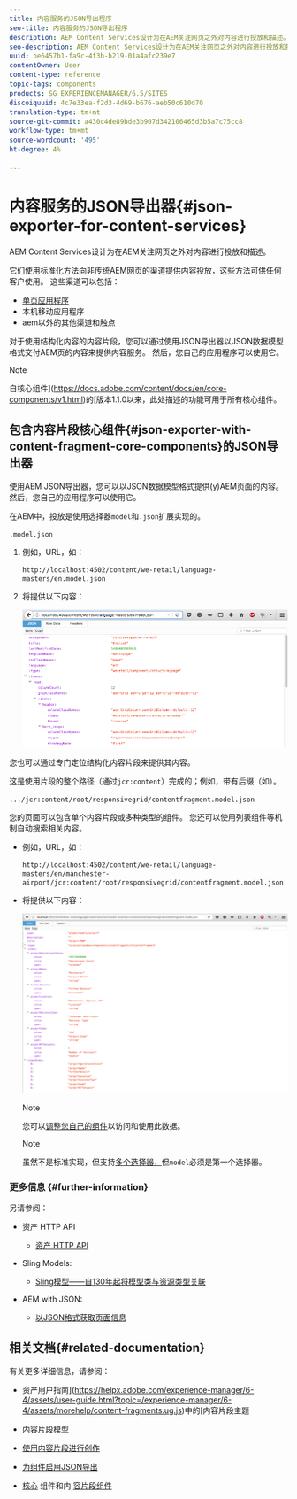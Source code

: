 ```yaml
---
title: 内容服务的JSON导出程序
seo-title: 内容服务的JSON导出程序
description: AEM Content Services设计为在AEM关注网页之外对内容进行投放和描述。 它们使用标准化方法向非传统AEM网页的渠道提供内容投放，这些方法可供任何客户使用。
seo-description: AEM Content Services设计为在AEM关注网页之外对内容进行投放和描述。 它们使用标准化方法向非传统AEM网页的渠道提供内容投放，这些方法可供任何客户使用。
uuid: be6457b1-fa9c-4f3b-b219-01a4afc239e7
contentOwner: User
content-type: reference
topic-tags: components
products: SG_EXPERIENCEMANAGER/6.5/SITES
discoiquuid: 4c7e33ea-f2d3-4d69-b676-aeb50c610d70
translation-type: tm+mt
source-git-commit: a430c4de89bde3b907d342106465d3b5a7c75cc8
workflow-type: tm+mt
source-wordcount: '495'
ht-degree: 4%

---
```



# 内容服务的JSON导出器{#json-exporter-for-content-services}

AEM Content Services设计为在AEM关注网页之外对内容进行投放和描述。

它们使用标准化方法向非传统AEM网页的渠道提供内容投放，这些方法可供任何客户使用。 这些渠道可以包括：

* [单页应用程序](spa-walkthrough.md)
* 本机移动应用程序
* aem以外的其他渠道和触点

对于使用结构化内容的内容片段，您可以通过使用JSON导出器以JSON数据模型格式交付AEM页的内容来提供内容服务。 然后，您自己的应用程序可以使用它。

>[!NOTE]
>
>自核心组件](https://docs.adobe.com/content/docs/en/core-components/v1.html)的[版本1.1.0以来，此处描述的功能可用于所有核心组件。

## 包含内容片段核心组件{#json-exporter-with-content-fragment-core-components}的JSON导出器

使用AEM JSON导出器，您可以以JSON数据模型格式提供(y)AEM页面的内容。 然后，您自己的应用程序可以使用它。

在AEM中，投放是使用选择器`model`和`.json`扩展实现的。

`.model.json`

1. 例如，URL，如：

   ```shell
   http://localhost:4502/content/we-retail/language-masters/en.model.json
   ```

1. 将提供以下内容：

   ![chlimage_1-112](assets/chlimage_1-192.png)

您也可以通过专门定位结构化内容片段来提供其内容。

这是使用片段的整个路径（通过`jcr:content`）完成的；例如，带有后缀（如）。

`.../jcr:content/root/responsivegrid/contentfragment.model.json`

您的页面可以包含单个内容片段或多种类型的组件。 您还可以使用列表组件等机制自动搜索相关内容。

* 例如，URL，如：

   ```shell
   http://localhost:4502/content/we-retail/language-masters/en/manchester-airport/jcr:content/root/responsivegrid/contentfragment.model.json
   ```

* 将提供以下内容：

   ![chlimage_1-193](assets/chlimage_1-193.png)

   >[!NOTE]
   >
   >您可以[调整您自己的组件](/help/sites-developing/json-exporter-components.md)以访问和使用此数据。

   >[!NOTE]
   >
   >虽然不是标准实现，但支持[多个选择器，](json-exporter-components.md#multiple-selectors)但`model`必须是第一个选择器。

### 更多信息 {#further-information}

另请参阅：

* 资产 HTTP API

   * [资产 HTTP API](/help/assets/mac-api-assets.md)

* Sling Models:

   * [Sling模型——自130年起将模型类与资源类型关联](https://sling.apache.org/documentation/bundles/models.html#associating-a-model-class-with-a-resource-type-since-130)

* AEM with JSON:

   * [以JSON格式获取页面信息](/help/sites-developing/pageinfo.md)

## 相关文档{#related-documentation}

有关更多详细信息，请参阅：

* 资产用户指南](https://helpx.adobe.com/experience-manager/6-4/assets/user-guide.html?topic=/experience-manager/6-4/assets/morehelp/content-fragments.ug.js)中的[内容片段主题

* [内容片段模型](/help/assets/content-fragments/content-fragments-models.md)
* [使用内容片段进行创作](/help/sites-authoring/content-fragments.md)
* [为组件启用JSON导出](/help/sites-developing/json-exporter-components.md)

* [核心](https://docs.adobe.com/content/help/zh-Hans/experience-manager-core-components/using/introduction.html) 组件和内 [容片段组件](https://helpx.adobe.com/experience-manager/core-components/using/content-fragment-component.html)

